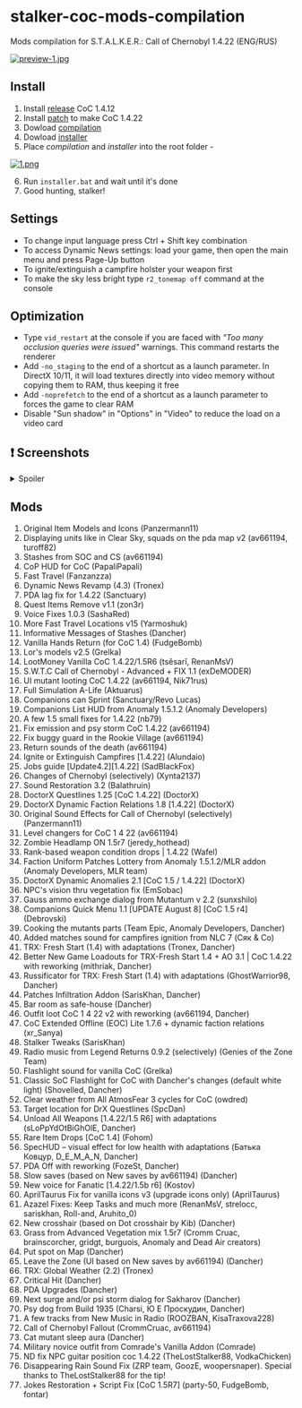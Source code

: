 # stalker-coc-mods-compilation
Mods compilation for S.T.A.L.K.E.R.: Call of Chernobyl 1.4.22 (ENG/RUS)

[![preview-1.jpg](https://i.postimg.cc/t4DKK7h1/preview-1.jpg)](https://postimg.cc/5XYKv4K1)

Install
---
1. Install [release](https://www.moddb.com/mods/call-of-chernobyl/downloads/call-of-chernobyl-1412-full) CoC 1.4.12
2. Install [patch](https://www.moddb.com/mods/call-of-chernobyl/downloads/coc-1422-patch) to make CoC 1.4.22
3. Dowload [compilation](https://github.com/dancher743/stalker-coc-mods-compilation/releases/latest)
4. Dowload [installer](https://github.com/dancher743/stalker-coc-mods-compilation-installer/releases/latest)
5. Place _compilation_ and _installer_ into the root folder -

[![1.png](https://i.postimg.cc/5028Zy5t/1.png)](https://postimg.cc/Z9X9NTMk)

6. Run `installer.bat` and wait until it's done
7. Good hunting, stalker!

Settings
---
* To change input language press Ctrl + Shift key combination
* To access Dynamic News settings: load your game, then open the main menu and press Page-Up button
* To ignite/extinguish a campfire holster your weapon first
* To make the sky less bright type `r2_tonemap off` command at the console

Optimization
---
* Type `vid_restart` at the console if you are faced with _"Too many occlusion queries were issued"_ warnings. This command restarts the renderer
* Add `-no_staging` to the end of a shortcut as a launch parameter. In DirectX 10/11, it will load textures directly into video memory without copying them to RAM, thus keeping it free
* Add `-noprefetch` to the end of a shortcut as a launch parameter to forces the game to clear RAM
* Disable "Sun shadow" in "Options" in "Video" to reduce the load on a video card

❗ Screenshots
---
<details>
<summary>Spoiler</summary>

[![1.jpg](https://i.postimg.cc/QCc5d2w0/1.jpg)](https://postimg.cc/hQPhC5Sd)
[![2.jpg](https://i.postimg.cc/WpZ08Zzg/2.jpg)](https://postimg.cc/NLgyf51j)
[![3.jpg](https://i.postimg.cc/4NTVS3HM/3.jpg)](https://postimg.cc/kDf2VqcF)
[![4.jpg](https://i.postimg.cc/4yR7q8yt/4.jpg)](https://postimg.cc/Vr4kbWjL)
[![7a.jpg](https://i.postimg.cc/rsDbzTRq/7a.jpg)](https://postimg.cc/30H9bPZq)
[![5.jpg](https://i.postimg.cc/HLK74WC6/5.jpg)](https://postimg.cc/FfyRh4zS)
[![6.jpg](https://i.postimg.cc/PrzYskmq/6.jpg)](https://postimg.cc/2VyVhM9p)
[![8.jpg](https://i.postimg.cc/cLF3CMky/8.jpg)](https://postimg.cc/LJZ50fMN)
[![9.jpg](https://i.postimg.cc/q7g33hWt/9.jpg)](https://postimg.cc/GBwt02Lr)
[![10.jpg](https://i.postimg.cc/dVsdJSBj/10.jpg)](https://postimg.cc/YhPj3RTv)

</details>

Mods
---
1. Original Item Models and Icons (Panzermann11)
2. Displaying units like in Clear Sky, squads on the pda map v2 (av661194, turoff82)
3. Stashes from SOC and CS (av661194)
4. CoP HUD for CoC (PapaliPapali)
5. Fast Travel (Fanzanzza)
6. Dynamic News Revamp (4.3) (Tronex)
7. PDA lag fix for 1.4.22 (Sanctuary)
8. Quest Items Remove v1.1 (zon3r)
9. Voice Fixes 1.0.3 (SashaRed)
10. More Fast Travel Locations v15 (Yarmoshuk)
11. Informative Messages of Stashes (Dancher)
12. Vanilla Hands Return (for CoC 1.4) (FudgeBomb)
13. Lor's models v2.5 (Grelka)
14. LootMoney Vanilla CoC 1.4.22/1.5R6 (tsěsarĭ, RenanMsV)
15. S.W.T.C Call of Chernobyl - Advanced + FIX 1.1 (exDeMODER)
16. UI mutant looting CoC 1.4.22 (av661194, Nik71rus)
17. Full Simulation A-Life (Aktuarus)
18. Companions can Sprint (Sanctuary/Revo Lucas)
19. Companions List HUD from Anomaly 1.5.1.2 (Anomaly Developers)
20. A few 1.5 small fixes for 1.4.22 (nb79)
21. Fix emission and psy storm CoC 1.4.22 (av661194)
22. Fix buggy guard in the Rookie Village (av661194)
23. Return sounds of the death (av661194)
24. Ignite or Extinguish Campfires [1.4.22] (Alundaio)
25. Jobs guide [Update4.2][1.4.22] (SadBlackFox)
26. Changes of Chernobyl (selectively) (Xynta2137)
27. Sound Restoration 3.2 (Balathruin)
28. DoctorX Questlines 1.25 [CoC 1.4.22] (DoctorX)
29. DoctorX Dynamic Faction Relations 1.8 [1.4.22] (DoctorX)
30. Original Sound Effects for Call of Chernobyl (selectively) (Panzermann11)
31. Level changers for CoC 1 4 22 (av661194)
32. Zombie Headlamp ON 1.5r7 (jeredy_hothead)
33. Rank-based weapon condition drops | 1.4.22 (Wafel)
34. Faction Uniform Patches Lottery from Anomaly 1.5.1.2/MLR addon (Anomaly Developers, MLR team)
35. DoctorX Dynamic Anomalies 2.1 [CoC 1.5 / 1.4.22] (DoctorX)
36. NPC's vision thru vegetation fix (EmSobac)
37. Gauss ammo exchange dialog from Mutantum v 2.2 (sunxshilo)
38. Companions Quick Menu 1.1 [UPDATE August 8] [CoC 1.5 r4] (Debrovski)
39. Cooking the mutants parts (Team Epic, Anomaly Developers, Dancher)
40. Added matches sound for campfires ignition from NLC 7 (Сяк & Co)
41. TRX: Fresh Start (1.4) with adaptations (Tronex, Dancher)
42. Better New Game Loadouts for TRX-Fresh Start 1.4 + AO 3.1 | CoC 1.4.22 with reworking (mithriak, Dancher)
43. Russificator for TRX: Fresh Start (1.4) with adaptations (GhostWarrior98, Dancher)
44. Patches Infiltration Addon (SarisKhan, Dancher)
45. Bar room as safe-house (Dancher)
46. Outfit loot CoC 1 4 22 v2 with reworking (av661194, Dancher)
47. CoC Extended Offline (EOC) Lite 1.7.6 + dynamic faction relations (xr_Sanya)
48. Stalker Tweaks (SarisKhan)
49. Radio music from Legend Returns 0.9.2 (selectively) (Genies of the Zone Team)
50. Flashlight sound for vanilla CoC (Grelka)
51. Classic SoC Flashlight for CoC with Dancher's changes (default white light) (Shovelled, Dancher)
52. Clear weather from All AtmosFear 3 cycles for CoC (owdred)
53. Target location for DrX Questlines (SpcDan)
54. Unload All Weapons [1.4.22/1.5 R6] with adaptations (sLoPpYdOtBiGhOlE, Dancher)
55. Rare Item Drops [CoC 1.4] (Fohom)
56. SpecHUD – visual effect for low health with adaptations (Батька Ковцур, D_E_M_A_N, Dancher)
57. PDA Off with reworking (FozeSt, Dancher)
58. Slow saves (based on New saves by av661194) (Dancher)
59. New voice for Fanatic [1.4.22/1.5b r6] (Kostov)
60. AprilTaurus Fix for vanilla icons v3 (upgrade icons only) (AprilTaurus)
61. Azazel Fixes: Keep Tasks and much more (RenanMsV, strelocc, sariskhan, Roll-and, Aruhito_0)
62. New crosshair (based on Dot crosshair by Kib) (Dancher)
63. Grass from Advanced Vegetation mix 1.5r7 (Cromm Cruac, brainscorcher, gridgt, burguois, Anomaly and Dead Air creators)
64. Put spot on Map (Dancher)
65. Leave the Zone (UI based on New saves by av661194) (Dancher)
66. TRX: Global Weather (2.2) (Tronex)
67. Critical Hit (Dancher)
68. PDA Upgrades (Dancher)
69. Next surge and/or psi storm dialog for Sakharov (Dancher)
70. Psy dog from Build 1935 (Charsi, Ю Е Проскудин, Dancher)
71. A few tracks from New Music in Radio (ROOZBAN, KisaTraxova228)
72. Call of Chernobyl Fallout (CrommCruac, av661194)
73. Cat mutant sleep aura (Dancher)
74. Military novice outfit from Comrade's Vanilla Addon (Comrade)
75. ND fix NPC guitar position coc 1.4.22 (TheLostStalker88, VodkaChicken)
76. Disappearing Rain Sound Fix (ZRP team, GoozE, woopersnaper). Special thanks to TheLostStalker88 for the tip!
77. Jokes Restoration + Script Fix [CoC 1.5R7] (party-50, FudgeBomb, fontar)

